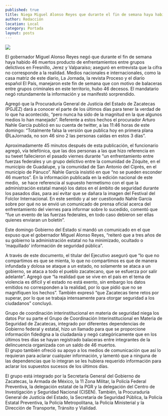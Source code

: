 ```yaml
---
published: true
title: Niega Miguel Alonso Reyes que durante el fin de semana haya habido 46 muertos
author: Redacción
location: Local
category: Portada
layout: posts
---
```


![](http://i.imgur.com/VwLBfBNm.jpg)

El gobernador Miguel Alonso Reyes negó que durante el fin de semana haya habido 46 muertos producto de enfrentamientos entre grupos delictivos en Fresnillo, Jerez y Valparaíso; aseguró en entrevista que la cifra no corresponde a la realidad.
Medios nacionales e internacionales, como la casa matriz de este diario, La Jornada, la revista Proceso y el diario español El País, manejaron este fin de semana que con motivo de balaceras entre grupos criminales en este territorio, hubo 46 decesos. El mandatario negó rotundamente la información y se manifestó sorprendido.

Agregó que la Procuraduría General de Justicia del Estado de Zacatecas (PGJEZ) dará a conocer el parte de los últimos días para tener la verdad de lo que ha acontecido, “pero nunca ha sido de la magnitud en la que algunos medios lo han manejado”.
Referente a estos hechos el procurador Arturo Nahle García publicó en su cuenta de twitter, a las 11:46 horas de este domingo: “Totalmente falsa la versión que publica hoy en primera plana @LaJornada, no son 46 sino 2 las personas caídas en estos 3 días”.

Aproximadamente 45 minutos después de esta publicación, el funcionario agregó, vía telefónica, que las dos personas a las que hizo referencia en su tweet fallecieron el pasado viernes durante “un enfrentamiento entre fuerzas federales y un grupo delictivo entre la comunidad de Zóquite, en el municipio de Guadalupe, y la comunidad de San Antonio del Ciprés, en el municipio de Pánuco”. Nahle García insistió en que “no se pueden esconder 46 muertos”.
En la información publicada en la edición nacional de este medio,  se hace referencia al supuesto hermetismo con el que la administración estatal manejó los datos en el ámbito de seguridad durante los pasados días, para así evitar que se dañara la imagen del Festival del Folclor Internacional.
En este sentido y al ser cuestionado Nahle García sobre por qué no se envió un comunicado de prensa oficial acerca del enfrentamiento del viernes para informar sobre lo sucedido, comentó que “fue un evento de las fuerzas federales, en todo caso debieron ser ellas quienes enviaran un boletín”.

Este domingo Gobierno del Estado sí mandó un comunicado en el que expuso que el gobernador Miguel Alonso Reyes, “reiteró que a tres años de su gobierno la administración estatal no ha minimizado, ocultado o ‘maquillado’ información de seguridad pública”.

A través de este documento, el titular del Ejecutivo aseguró que “lo que no compartimos es que se mienta, lo que no compartimos es que de manera infundada y dolosa se ataque a un estado, no solamente se ataca a un gobierno, se ataca a todo el pueblo zacatecano, que se esfuerza por salir adelante”.
Agregó que “la realidad que se vive en el país en el tema de violencia es difícil y el estado no está exento, sin embargo los datos emitidos no corresponden a la realidad, por lo que pidió que no se magnifiquen los hechos”.
También expresó “que Zacatecas tiene retos por superar, por lo que se trabaja intensamente para otorgar seguridad a los ciudadanos” concluyó.

Grupo de coordinación interinstitucional en materia de seguridad niega los datos
Por su parte el Grupo de Coordinación Interinstitucional en Materia de Seguridad de Zacatecas, integrado por diferentes dependencias de Gobierno federal y estatal, hizo un llamado para que se proporcione información fidedigna a la ciudadanía y negó categóricamente que en los últimos tres días se hayan registrado balaceras entre integrantes de la delincuencia organizada con un saldo de 46 muertos.   
El grupo también ofreció su apoyo a los medios de comunicación que así lo requieran para aclarar cualquier información, y lamentó que a ninguna de las dependencias que lo integran se les hubiera requerido información para aclarar los supuestos sucesos de los últimos días.

El grupo está integrado por la Secretaría General del Gobierno de Zacatecas, la Armada de México, la 11 Zona Militar, la Policía Federal Preventiva, la delegación estatal de la PGR y la delegación del Centro de Investigación y Seguridad Nacional (CISEN). 
También, la Procuraduría General de Justicia del Estado, la Secretaría de Seguridad Pública, la Policía Estatal Preventiva, la Policía Metropolitana, la Policía Ministerial y la Dirección de Transporte, Tránsito y Vialidad.
